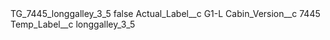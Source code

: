 <?xml version="1.0" encoding="UTF-8"?>
<CustomMetadata xmlns="http://soap.sforce.com/2006/04/metadata" xmlns:xsi="http://www.w3.org/2001/XMLSchema-instance" xmlns:xsd="http://www.w3.org/2001/XMLSchema">
    <label>TG_7445_longgalley_3_5</label>
    <protected>false</protected>
    <values>
        <field>Actual_Label__c</field>
        <value xsi:type="xsd:string">G1-L</value>
    </values>
    <values>
        <field>Cabin_Version__c</field>
        <value xsi:type="xsd:string">7445</value>
    </values>
    <values>
        <field>Temp_Label__c</field>
        <value xsi:type="xsd:string">longgalley_3_5</value>
    </values>
</CustomMetadata>
